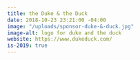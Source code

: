 ```yaml
---
title: the Duke & the Duck
date: 2018-10-23 23:21:00 -04:00
image: "/uploads/sponsor-duke-&-duck.jpg"
image-alt: logo for duke and the duck
website: https://www.dukeduck.com/
is-2019: true
---
```


